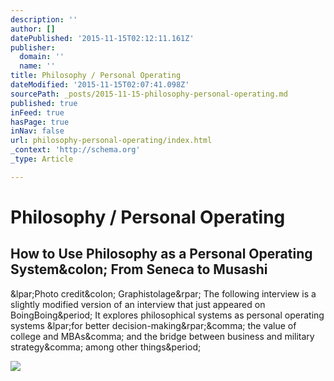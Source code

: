 ```yaml
---
description: ''
author: []
datePublished: '2015-11-15T02:12:11.161Z'
publisher:
  domain: ''
  name: ''
title: Philosophy / Personal Operating
dateModified: '2015-11-15T02:07:41.098Z'
sourcePath: _posts/2015-11-15-philosophy-personal-operating.md
published: true
inFeed: true
hasPage: true
inNav: false
url: philosophy-personal-operating/index.html
_context: 'http://schema.org'
_type: Article

---
```

# Philosophy / Personal Operating

<article style=""><h1>How to Use Philosophy as a Personal Operating System&amp;colon; From Seneca to Musashi</h1><p>&amp;lpar;Photo credit&amp;colon; Graphistolage&amp;rpar; The following interview is a slightly modified version of an interview that just appeared on BoingBoing&amp;period; It explores philosophical systems as personal operating systems &amp;lpar;for better decision-making&amp;rpar;&amp;comma; the value of college and MBAs&amp;comma; and the bridge between business and military strategy&amp;comma; among other things&amp;period;</p><img src="http://fhww.files.wordpress.com/2011/05/3086863632_c34e6628c1.jpg?quality=80&amp;strip=all&amp;w=640" /></article>
